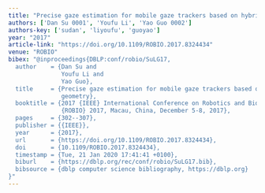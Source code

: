 ```yaml
---
title: "Precise gaze estimation for mobile gaze trackers based on hybrid two-view geometry"
authors: ['Dan Su 0001', 'Youfu Li', 'Yao Guo 0002']
authors-key: ['sudan', 'liyoufu', 'guoyao']
year: "2017"
article-link: "https://doi.org/10.1109/ROBIO.2017.8324434"
venue: "ROBIO"
bibex: "@inproceedings{DBLP:conf/robio/SuLG17,
  author    = {Dan Su and
               Youfu Li and
               Yao Guo},
  title     = {Precise gaze estimation for mobile gaze trackers based on hybrid two-view
               geometry},
  booktitle = {2017 {IEEE} International Conference on Robotics and Biomimetics,
               {ROBIO} 2017, Macau, China, December 5-8, 2017},
  pages     = {302--307},
  publisher = {{IEEE}},
  year      = {2017},
  url       = {https://doi.org/10.1109/ROBIO.2017.8324434},
  doi       = {10.1109/ROBIO.2017.8324434},
  timestamp = {Tue, 21 Jan 2020 17:41:41 +0100},
  biburl    = {https://dblp.org/rec/conf/robio/SuLG17.bib},
  bibsource = {dblp computer science bibliography, https://dblp.org}
}"
---
```

